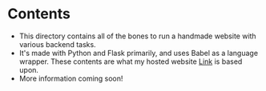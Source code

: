 # Contents
- This directory contains all of the bones to run a handmade website with various backend tasks.
- It's made with Python and Flask primarily, and uses Babel as a language wrapper. These contents are what my hosted website [Link](https://tngqpid.github.io/) is based upon.
- More information coming soon!
